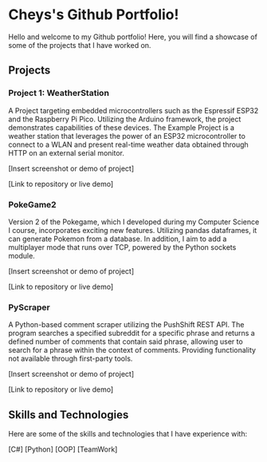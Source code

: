 # Cheys's Github Portfolio!
Hello and welcome to my Github portfolio! Here, you will find a showcase of some of the projects that I have worked on.

## Projects
### Project 1: WeatherStation
A Project targeting embedded microcontrollers such as the Espressif ESP32 and the Raspberry Pi Pico. Utilizing the Arduino framework, the project demonstrates capabilities of these devices. The Example Project is a weather station that leverages the power of an ESP32 microcontroller to connect to a WLAN and present real-time weather data obtained through HTTP on an external serial monitor.

[Insert screenshot or demo of project]

[Link to repository or live demo]

### PokeGame2 
Version 2 of the Pokegame, which I developed during my Computer Science I course, incorporates exciting new features. Utilizing pandas dataframes, it can generate Pokemon from a database. In addition, I aim to add a multiplayer mode that runs over TCP, powered by the Python sockets module.

[Insert screenshot or demo of project]

[Link to repository or live demo]

### PyScraper
A Python-based comment scraper utilizing the PushShift REST API. The program searches a specified subreddit for a specific phrase and returns a defined number of comments that contain said phrase, allowing user to search for a phrase within the context of comments. Providing functionality not available through first-party tools.

[Insert screenshot or demo of project]

[Link to repository or live demo]

## Skills and Technologies
Here are some of the skills and technologies that I have experience with:

[C#]
[Python]
[OOP]
[TeamWork]

